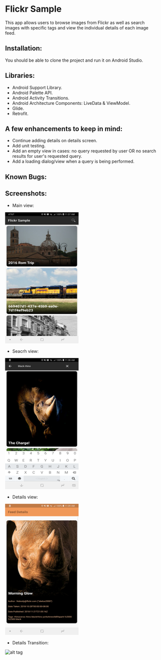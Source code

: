 # Flickr Sample
This app allows users to browse images from Flickr as well as search images with specific tags and view the individual details of each image feed.

## Installation:
You should be able to clone the project and run it on Android Studio.

## Libraries:
* Android Support Library.
* Android Palette API.
* Android Activity Transitions.
* Android Architecture Components: LiveData & ViewModel.
* Glide.
* Retrofit.

## A few enhancements to keep in mind:
* Continue adding details on details screen.
* Add unit testing.
* Add an empty view in cases: no query requested by user OR no search results for user's requested query.
* Add a loading dialog/view when a query is being performed.

## Known Bugs:

## Screenshots:
* Main view:
<img src="main_view.png" width="240" height="428"/>


* Seacrh view:
<img src="search_view.png" width="240" height="428"/>


* Details view:
<img src="details_view.png" width="240" height="428"/>

* Details Transition:

![alt tag](https://thumbs.gfycat.com/EvilLiquidBarebirdbat-max-1mb.gif)

